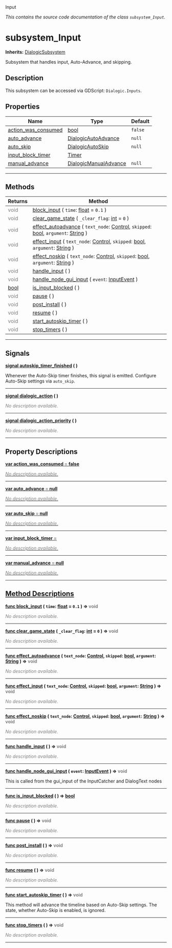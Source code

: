 
<div class="header-banner purple">
<div class="header-label purple">Input</div>
</div>

*This contains the source code documentation of the class `subsystem_Input`.*
        
# subsystem_Input
**Inherits:** [DialogicSubsystem](class_dialogicsubsystem.md)

Subsystem that handles input, Auto-Advance, and skipping.
## Description
This subsystem can be accessed via GDScript: `Dialogic.Inputs`.

## Properties
Name | Type | Default 
--- | --- | --- 
[<span class="hljs-title">action_was_consumed</span>](#property-action_was_consumed) | [bool](https://docs.godotengine.org/en/latest/classes/class_bool.html#class-bool) |  `false` 
[<span class="hljs-title">auto_advance</span>](#property-auto_advance) | [DialogicAutoAdvance](class_dialogicautoadvance.md) |  `null` 
[<span class="hljs-title">auto_skip</span>](#property-auto_skip) | [DialogicAutoSkip](class_dialogicautoskip.md) |  `null` 
[<span class="hljs-title">input_block_timer</span>](#property-input_block_timer) | [Timer](https://docs.godotengine.org/en/latest/classes/class_timer.html#class-timer) |   
[<span class="hljs-title">manual_advance</span>](#property-manual_advance) | [DialogicManualAdvance](class_dialogicmanualadvance.md) |  `null` 
--- 

## Methods
Returns | Method 
--- | --- 
<span style = "color: gray">void</span> | [<span class="hljs-title">block_input</span>](#method-block_input) ( `time`: [float](https://docs.godotengine.org/en/latest/classes/class_float.html#class-float) = `0.1` ) 
<span style = "color: gray">void</span> | [<span class="hljs-title">clear_game_state</span>](#method-clear_game_state) ( `_clear_flag`: [int](https://docs.godotengine.org/en/latest/classes/class_int.html#class-int) = `0` ) 
<span style = "color: gray">void</span> | [<span class="hljs-title">effect_autoadvance</span>](#method-effect_autoadvance) ( `text_node`: [Control](https://docs.godotengine.org/en/latest/classes/class_control.html#class-control), `skipped`: [bool](https://docs.godotengine.org/en/latest/classes/class_bool.html#class-bool), `argument`: [String](https://docs.godotengine.org/en/latest/classes/class_string.html#class-string) ) 
<span style = "color: gray">void</span> | [<span class="hljs-title">effect_input</span>](#method-effect_input) ( `text_node`: [Control](https://docs.godotengine.org/en/latest/classes/class_control.html#class-control), `skipped`: [bool](https://docs.godotengine.org/en/latest/classes/class_bool.html#class-bool), `argument`: [String](https://docs.godotengine.org/en/latest/classes/class_string.html#class-string) ) 
<span style = "color: gray">void</span> | [<span class="hljs-title">effect_noskip</span>](#method-effect_noskip) ( `text_node`: [Control](https://docs.godotengine.org/en/latest/classes/class_control.html#class-control), `skipped`: [bool](https://docs.godotengine.org/en/latest/classes/class_bool.html#class-bool), `argument`: [String](https://docs.godotengine.org/en/latest/classes/class_string.html#class-string) ) 
<span style = "color: gray">void</span> | [<span class="hljs-title">handle_input</span>](#method-handle_input) ( ) 
<span style = "color: gray">void</span> | [<span class="hljs-title">handle_node_gui_input</span>](#method-handle_node_gui_input) ( `event`: [InputEvent](https://docs.godotengine.org/en/latest/classes/class_inputevent.html#class-inputevent) ) 
<span class="hljs-attribute">[bool](https://docs.godotengine.org/en/latest/classes/class_bool.html#class-bool)</span> | [<span class="hljs-title">is_input_blocked</span>](#method-is_input_blocked) ( ) 
<span style = "color: gray">void</span> | [<span class="hljs-title">pause</span>](#method-pause) ( ) 
<span style = "color: gray">void</span> | [<span class="hljs-title">post_install</span>](#method-post_install) ( ) 
<span style = "color: gray">void</span> | [<span class="hljs-title">resume</span>](#method-resume) ( ) 
<span style = "color: gray">void</span> | [<span class="hljs-title">start_autoskip_timer</span>](#method-start_autoskip_timer) ( ) 
<span style = "color: gray">void</span> | [<span class="hljs-title">stop_timers</span>](#method-stop_timers) ( ) 
--- 

## Signals


<a class="header" id="signal-autoskip_timer_finished" href="#signal-autoskip_timer_finished">**<span class="hljs-attribute">signal</span> [<span class="hljs-title">autoskip_timer_finished</span>](#signal-autoskip_timer_finished) ( )** </a>



 Whenever the Auto-Skip timer finishes, this signal is emitted. Configure Auto-Skip settings via `auto_skip`. 

---



<a class="header" id="signal-dialogic_action" href="#signal-dialogic_action">**<span class="hljs-attribute">signal</span> [<span class="hljs-title">dialogic_action</span>](#signal-dialogic_action) ( )** </a>



 <span style = "color: gray">*No description available.*</span> 

---



<a class="header" id="signal-dialogic_action_priority" href="#signal-dialogic_action_priority">**<span class="hljs-attribute">signal</span> [<span class="hljs-title">dialogic_action_priority</span>](#signal-dialogic_action_priority) ( )** </a>



 <span style = "color: gray">*No description available.*</span> 

---

## Property Descriptions



<a class="header" id="property-action_was_consumed" href="#property-action_was_consumed">**<span class="hljs-attribute">var</span> <span class="hljs-title">action_was_consumed</span> <span style = "color: gray"> = </span> false** 



 <span style = "color: gray">*No description available.*</span> 

---



<a class="header" id="property-auto_advance" href="#property-auto_advance">**<span class="hljs-attribute">var</span> <span class="hljs-title">auto_advance</span> <span style = "color: gray"> = </span> null** 



 <span style = "color: gray">*No description available.*</span> 

---



<a class="header" id="property-auto_skip" href="#property-auto_skip">**<span class="hljs-attribute">var</span> <span class="hljs-title">auto_skip</span> <span style = "color: gray"> = </span> null** 



 <span style = "color: gray">*No description available.*</span> 

---



<a class="header" id="property-input_block_timer" href="#property-input_block_timer">**<span class="hljs-attribute">var</span> <span class="hljs-title">input_block_timer</span> <span style = "color: gray"> = </span> <unknown>** 



 <span style = "color: gray">*No description available.*</span> 

---



<a class="header" id="property-manual_advance" href="#property-manual_advance">**<span class="hljs-attribute">var</span> <span class="hljs-title">manual_advance</span> <span style = "color: gray"> = </span> null** 



 <span style = "color: gray">*No description available.*</span> 

---

## Method Descriptions



<a class="header" id="method-block_input" href="#method-block_input">**<span class="hljs-attribute">func</span> [<span class="hljs-title">block_input</span>](#method-block_input) ( `time`: [float](https://docs.godotengine.org/en/latest/classes/class_float.html#class-float) = `0.1` )</a>  ⇒ <span style = "color: gray">void</span>** 



 <span style = "color: gray">*No description available.*</span> 

---



<a class="header" id="method-clear_game_state" href="#method-clear_game_state">**<span class="hljs-attribute">func</span> [<span class="hljs-title">clear_game_state</span>](#method-clear_game_state) ( `_clear_flag`: [int](https://docs.godotengine.org/en/latest/classes/class_int.html#class-int) = `0` )</a>  ⇒ <span style = "color: gray">void</span>** 



 <span style = "color: gray">*No description available.*</span> 

---



<a class="header" id="method-effect_autoadvance" href="#method-effect_autoadvance">**<span class="hljs-attribute">func</span> [<span class="hljs-title">effect_autoadvance</span>](#method-effect_autoadvance) ( `text_node`: [Control](https://docs.godotengine.org/en/latest/classes/class_control.html#class-control), `skipped`: [bool](https://docs.godotengine.org/en/latest/classes/class_bool.html#class-bool), `argument`: [String](https://docs.godotengine.org/en/latest/classes/class_string.html#class-string) )</a>  ⇒ <span style = "color: gray">void</span>** 



 <span style = "color: gray">*No description available.*</span> 

---



<a class="header" id="method-effect_input" href="#method-effect_input">**<span class="hljs-attribute">func</span> [<span class="hljs-title">effect_input</span>](#method-effect_input) ( `text_node`: [Control](https://docs.godotengine.org/en/latest/classes/class_control.html#class-control), `skipped`: [bool](https://docs.godotengine.org/en/latest/classes/class_bool.html#class-bool), `argument`: [String](https://docs.godotengine.org/en/latest/classes/class_string.html#class-string) )</a>  ⇒ <span style = "color: gray">void</span>** 



 <span style = "color: gray">*No description available.*</span> 

---



<a class="header" id="method-effect_noskip" href="#method-effect_noskip">**<span class="hljs-attribute">func</span> [<span class="hljs-title">effect_noskip</span>](#method-effect_noskip) ( `text_node`: [Control](https://docs.godotengine.org/en/latest/classes/class_control.html#class-control), `skipped`: [bool](https://docs.godotengine.org/en/latest/classes/class_bool.html#class-bool), `argument`: [String](https://docs.godotengine.org/en/latest/classes/class_string.html#class-string) )</a>  ⇒ <span style = "color: gray">void</span>** 



 <span style = "color: gray">*No description available.*</span> 

---



<a class="header" id="method-handle_input" href="#method-handle_input">**<span class="hljs-attribute">func</span> [<span class="hljs-title">handle_input</span>](#method-handle_input) ( )</a>  ⇒ <span style = "color: gray">void</span>** 



 <span style = "color: gray">*No description available.*</span> 

---



<a class="header" id="method-handle_node_gui_input" href="#method-handle_node_gui_input">**<span class="hljs-attribute">func</span> [<span class="hljs-title">handle_node_gui_input</span>](#method-handle_node_gui_input) ( `event`: [InputEvent](https://docs.godotengine.org/en/latest/classes/class_inputevent.html#class-inputevent) )</a>  ⇒ <span style = "color: gray">void</span>** 



This is called from the gui_input of the InputCatcher and DialogText nodes

---



<a class="header" id="method-is_input_blocked" href="#method-is_input_blocked">**<span class="hljs-attribute">func</span> [<span class="hljs-title">is_input_blocked</span>](#method-is_input_blocked) ( )</a>  ⇒ <span class="hljs-attribute">[bool](https://docs.godotengine.org/en/latest/classes/class_bool.html#class-bool)</span>** 



 <span style = "color: gray">*No description available.*</span> 

---



<a class="header" id="method-pause" href="#method-pause">**<span class="hljs-attribute">func</span> [<span class="hljs-title">pause</span>](#method-pause) ( )</a>  ⇒ <span style = "color: gray">void</span>** 



 <span style = "color: gray">*No description available.*</span> 

---



<a class="header" id="method-post_install" href="#method-post_install">**<span class="hljs-attribute">func</span> [<span class="hljs-title">post_install</span>](#method-post_install) ( )</a>  ⇒ <span style = "color: gray">void</span>** 



 <span style = "color: gray">*No description available.*</span> 

---



<a class="header" id="method-resume" href="#method-resume">**<span class="hljs-attribute">func</span> [<span class="hljs-title">resume</span>](#method-resume) ( )</a>  ⇒ <span style = "color: gray">void</span>** 



 <span style = "color: gray">*No description available.*</span> 

---



<a class="header" id="method-start_autoskip_timer" href="#method-start_autoskip_timer">**<span class="hljs-attribute">func</span> [<span class="hljs-title">start_autoskip_timer</span>](#method-start_autoskip_timer) ( )</a>  ⇒ <span style = "color: gray">void</span>** 



This method will advance the timeline based on Auto-Skip settings. The state, whether Auto-Skip is enabled, is ignored.

---



<a class="header" id="method-stop_timers" href="#method-stop_timers">**<span class="hljs-attribute">func</span> [<span class="hljs-title">stop_timers</span>](#method-stop_timers) ( )</a>  ⇒ <span style = "color: gray">void</span>** 



 <span style = "color: gray">*No description available.*</span> 

---

